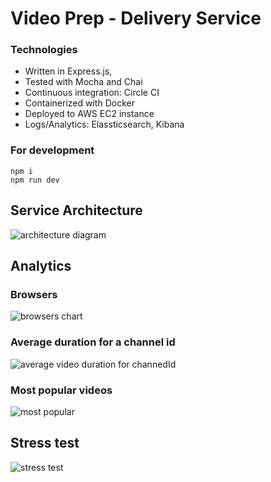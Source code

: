 # Video Prep - Delivery Service


### Technologies
* Written in Express.js,
* Tested with Mocha and Chai
* Continuous integration: Circle CI
* Containerized with Docker 
* Deployed to AWS EC2 instance
* Logs/Analytics: Elassticsearch, Kibana

### For development
```
npm i
npm run dev
```


## Service Architecture

![architecture diagram](https://s3-us-west-1.amazonaws.com/bucket13245/Video+service+diagram1.png)


## Analytics

### Browsers
![browsers chart](https://s3-us-west-1.amazonaws.com/bucket13245/browsers.gif)
### Average duration for a channel id
![average video duration for channedId](https://s3-us-west-1.amazonaws.com/bucket13245/AverageDuration.gif)
### Most popular videos
![most popular](https://s3-us-west-1.amazonaws.com/bucket13245/MostPopular.gif)


## Stress test

![stress test](https://s3-us-west-1.amazonaws.com/bucket13245/StressTest.png)
